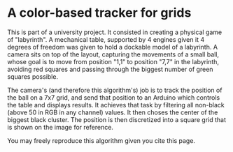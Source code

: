 # A color-based tracker for grids

This is part of a university project. It consisted in creating a physical game of "labyrinth". 
A mechanical table, supported by 4 engines given it 4 degrees of freedom was given to hold a dockable 
model of a labyrinth. A camera sits on top of the layout, capturing the movements of a small ball, whose
goal is to move from position "1,1" to  position "7,7" in the labyrinth, avoiding red squares and 
passing through the biggest number of green squares possible.

The camera's (and therefore this algorithm's) job is to track the position of the ball on a 7x7 grid, 
and send that position to an Arduino which controls the table and displays results. 
It achieves that task by filtering all non-black (above 50 in RGB in any channel) values. 
It then choses the center of the biggest black cluster. 
The position is then discretized into a square grid that is shown on the image for reference.

You may freely reproduce this algorithm given you cite this page.





## 
